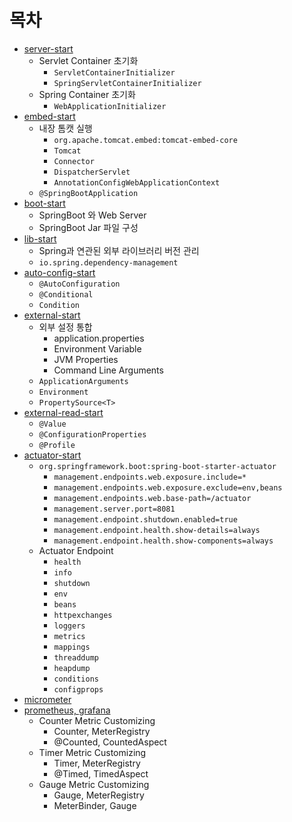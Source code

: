 # 목차
- [server-start](./server-start/README.md) 
  - Servlet Container 초기화
    - `ServletContainerInitializer`
    - `SpringServletContainerInitializer`
  - Spring Container 초기화
    - `WebApplicationInitializer`
- [embed-start](./embed-start/README.md)
  - 내장 톰캣 실행
    - `org.apache.tomcat.embed:tomcat-embed-core`
    - `Tomcat`
    - `Connector`
    - `DispatcherServlet`
    - `AnnotationConfigWebApplicationContext`
  - `@SpringBootApplication`
- [boot-start](./boot-start/README.md) 
  - SpringBoot 와 Web Server
  - SpringBoot Jar 파일 구성
- [lib-start](./lib-start/README.md) 
  - Spring과 연관된 외부 라이브러리 버전 관리
  - `io.spring.dependency-management`
- [auto-config-start](./autoconfig-start/README.md)
  - `@AutoConfiguration`
  - `@Conditional`
  - `Condition`
- [external-start](./external-start/README.md)
  - 외부 설정 통합
    - application.properties
    - Environment Variable
    - JVM Properties
    - Command Line Arguments
  - `ApplicationArguments`
  - `Environment`
  - `PropertySource<T>`
- [external-read-start](./external-read-start/README.md)
  - `@Value`
  - `@ConfigurationProperties`
  - `@Profile`
- [actuator-start](./actuator-start/README.md)
  - `org.springframework.boot:spring-boot-starter-actuator`
    - `management.endpoints.web.exposure.include=*`
    - `management.endpoints.web.exposure.exclude=env,beans`
    - `management.endpoints.web.base-path=/actuator`
    - `management.server.port=8081`
    - `management.endpoint.shutdown.enabled=true`
    - `management.endpoint.health.show-details=always`
    - `management.endpoint.health.show-components=always`
  - Actuator Endpoint
    - `health`
    - `info`
    - `shutdown`
    - `env`
    - `beans`
    - `httpexchanges`
    - `loggers`
    - `metrics`
    - `mappings`
    - `threaddump`
    - `heapdump`
    - `conditions`
    - `configprops`
- [micrometer](./actuator-start/micrometer.md)
- [prometheus, grafana](./actuator-start/prometheus.md)
  - Counter Metric Customizing
    - Counter, MeterRegistry
    - @Counted, CountedAspect
  - Timer Metric Customizing
    - Timer, MeterRegistry
    - @Timed, TimedAspect
  - Gauge Metric Customizing
    - Gauge, MeterRegistry
    - MeterBinder, Gauge
